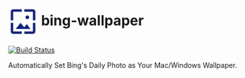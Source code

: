 # <img src="https://github.com/pythias/bing-wallpaper/blob/master/src/assets/img/wallpaper-icon.png?raw=true" width="60px" align="center"> bing-wallpaper

[![Build Status](https://travis-ci.org/pythias/bing-wallpaper.svg?branch=master)](https://travis-ci.org/pythias/bing-wallpaper)

Automatically Set Bing's Daily Photo as Your Mac/Windows Wallpaper.
